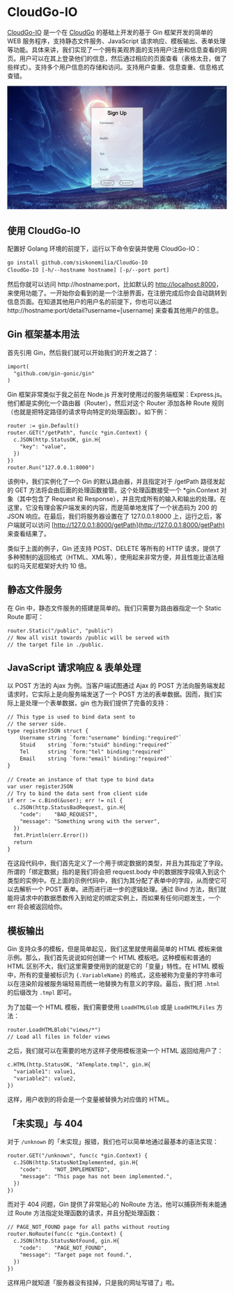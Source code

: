 # CloudGo-IO

[CloudGo-IO](https://github.com/siskonemilia/CloudGo-IO) 是一个在 [CloudGo](https://github.com/siskonemilia/CloudGo) 的基础上开发的基于 Gin 框架开发的简单的 WEB 服务程序，支持静态文件服务、JavaScript 请求响应、模板输出、表单处理等功能。具体来讲，我们实现了一个拥有美观界面的支持用户注册和信息查看的网页。用户可以在其上登录他们的信息，然后通过相应的页面查看（表格太丑，做了些样式）。支持多个用户信息的存储和访问。支持用户查重、信息查重、信息格式查错。


![Preview](assets/preview.png)

## 使用 CloudGo-IO

配置好 Golang 环境的前提下，运行以下命令安装并使用 CloudGo-IO：

```bash
go install github.com/siskonemilia/CloudGo-IO
CloudGo-IO [-h/--hostname hostname] [-p/--port port]
```

然后你就可以访问 http://hostname:port，比如默认的 [http://localhost:8000](http://localhost:8000)，来使用功能了。一开始你会看到的是一个注册界面，在注册完成后你会自动跳转到信息页面。在知道其他用户的用户名的前提下，你也可以通过 http://hostname:port/detail?username=\[username\] 来查看其他用户的信息。

## Gin 框架基本用法

首先引用 Gin，然后我们就可以开始我们的开发之路了：

```golang
import(
  "github.com/gin-gonic/gin"
)
```

Gin 框架非常类似于我之前在 Node.js 开发时使用过的服务端框架：Express.js。他们都是实例化一个路由器（Router），然后对这个 Router 添加各种 Route 规则（也就是把特定路径的请求导向特定的处理函数）。如下例：

```golang
router := gin.Default()
router.GET("/getPath", func(c *gin.Context) {
  c.JSON(http.StatusOK, gin.H{
    "key": "value",
  })
})
router.Run("127.0.0.1:8000")
```

该例中，我们实例化了一个 Gin 的默认路由器，并且指定对于 /getPath 路径发起的 GET 方法将会由后面的处理函数接管。这个处理函数接受一个 *gin.Context 对象（其中包含了 Request 和 Response），并且完成所有的输入和输出的处理。在这里，它没有理会客户端发来的内容，而是简单地发挥了一个状态码为 200 的 JSON 响应。在最后，我们将服务器设置在了 127.0.0.1:8000 上，运行之后，客户端就可以访问 [http://127.0.0.1:8000/getPath](http://127.0.0.1:8000/getPath) 来查看结果了。

类似于上面的例子，Gin 还支持 POST、DELETE 等所有的 HTTP 请求，提供了多种预制的返回格式（HTML、XML等），使用起来非常方便，并且性能比语法相似的马天尼框架好大约 10 倍。

## 静态文件服务

在 Gin 中，静态文件服务的搭建是简单的。我们只需要为路由器指定一个 Static Route 即可：

```golang
router.Static("/public", "public")
// Now all visit towards /public will be served with
// the target file in ./public.
```

## JavaScript 请求响应 & 表单处理

以 POST 方法的 Ajax 为例。当客户端试图通过 Ajax 的 POST 方法向服务端发起请求时，它实际上是向服务端发送了一个 POST 方法的表单数据。因而，我们实际上是处理一个表单数据，gin 也为我们提供了完备的支持：

```golang
// This type is used to bind data sent to
// the server side.
type registerJSON struct {
	Username string `form:"username" binding:"required"`
	Stuid    string `form:"stuid" binding:"required"`
	Tel      string `form:"tel" binding:"required"`
	Email    string `form:"email" binding:"required"`
}

// Create an instance of that type to bind data
var user registerJSON
// Try to bind the data sent from client side
if err := c.Bind(&user); err != nil {
  c.JSON(http.StatusBadRequest, gin.H{
    "code":    "BAD_REQUEST",
    "message": "Something wrong with the server",
  })
  fmt.Println(err.Error())
  return
}
```

在这段代码中，我们首先定义了一个用于绑定数据的类型，并且为其指定了字段。所谓的「绑定数据」指的是我们将会把 request.body 中的数据按字段填入到这个类型的实例中。在上面的示例代码中，我们为其分配了表单中的字段，从而使它可以去解析一个 POST 表单。进而进行进一步的逻辑处理。通过 Bind 方法，我们就能将请求中的数据悉数传入到给定的绑定实例上，而如果有任何问题发生，一个 err 将会被返回给你。

## 模板输出

Gin 支持众多的模板，但是简单起见，我们这里就使用最简单的 HTML 模板来做示例。那么，我们首先说说如何创建一个 HTML 模板吧。这种模板和普通的 HTML 区别不大，我们这里需要使用到的就是它的「变量」特性。在 HTML 模板中，所有的变量被标识为 `{.VariableName}` 的格式，这些被称为变量的字符串可以在渲染阶段被服务端轻易而统一地替换为有意义的字段。最后，我们把 `.html` 的后缀改为 `.tmpl` 即可。

为了加载一个 HTML 模板，我们需要使用 `LoadHTMLGlob` 或是 `LoadHTMLFiles` 方法：

```golang
router.LoadHTMLBlob("views/*")
// Load all files in folder views
```

之后，我们就可以在需要的地方这样子使用模板渲染一个 HTML 返回给用户了：

```golang
c.HTML(http.StatusOK, "ATemplate.tmpl", gin.H{
  "variable1": value1,
  "variable2": value2,
})
```

这样，用户收到的将会是一个变量被替换为对应值的 HTML。

## 「未实现」与 404

对于 `/unknown` 的「未实现」报错，我们也可以简单地通过最基本的语法实现：

```golang
router.GET("/unknown", func(c *gin.Context) {
  c.JSON(http.StatusNotImplemented, gin.H{
    "code":    "NOT_IMPLEMENTED",
    "message": "This page has not been implemented.",
  })
})
```

而对于 404 问题，Gin 提供了非常贴心的 NoRoute 方法，他可以捕获所有未能通过 Route 方法指定处理函数的请求，并且分配处理函数：

```golang
// PAGE_NOT_FOUND page for all paths without routing
router.NoRoute(func(c *gin.Context) {
  c.JSON(http.StatusNotFound, gin.H{
    "code":    "PAGE_NOT_FOUND",
    "message": "Target page not found.",
  })
})
```

这样用户就知道「服务器没有挂掉，只是我的网址写错了」啦。